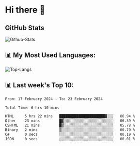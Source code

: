 # Hi there 👋

## GitHub Stats
![Github-Stats](https://github-readme-stats-sigma-five.vercel.app/api?username=ltorson&show_icons=true&theme=radical&count_private=true)

## 📊 My Most Used Languages:
![Top-Langs](https://github-readme-stats-sigma-five.vercel.app/api/top-langs/?username=LTorson&layout=compact&langs_count=10)

## 📊 Last week's Top 10:
<!--START_SECTION:waka-->

```txt
From: 17 February 2024 - To: 23 February 2024

Total Time: 6 hrs 10 mins

HTML     5 hrs 22 mins   █████████████████████▓░░░   86.94 %
Other    23 mins         █▓░░░░░░░░░░░░░░░░░░░░░░░   06.39 %
CSHTML   21 mins         █▒░░░░░░░░░░░░░░░░░░░░░░░   05.78 %
Binary   2 mins          ▒░░░░░░░░░░░░░░░░░░░░░░░░   00.70 %
C#       0 secs          ░░░░░░░░░░░░░░░░░░░░░░░░░   00.19 %
JSON     0 secs          ░░░░░░░░░░░░░░░░░░░░░░░░░   00.01 %
```

<!--END_SECTION:waka-->
